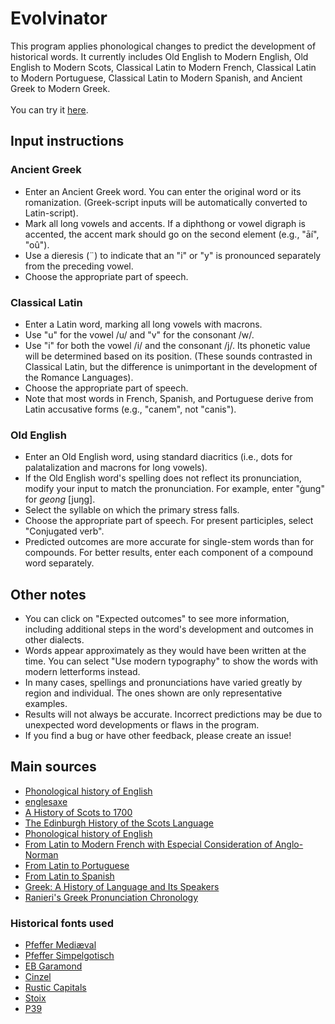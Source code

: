 # Evolvinator
This program applies phonological changes to predict the development of historical words. It currently includes Old English to Modern English, Old English to Modern Scots, Classical Latin to Modern French, Classical Latin to Modern Portuguese, Classical Latin to Modern Spanish, and Ancient Greek to Modern Greek.\
\
You can try it [here](https://oiroizoi.github.io/evolvinator/).

## Input instructions

### Ancient Greek
- Enter an Ancient Greek word. You can enter the original word or its romanization. (Greek-script inputs will be automatically converted to Latin-script).
- Mark all long vowels and accents. If a diphthong or vowel digraph is accented, the accent mark should go on the second element (e.g., "āí", "oû").
- Use a dieresis (¨) to indicate that an "i" or "y" is pronounced separately from the preceding vowel.
- Choose the appropriate part of speech.

### Classical Latin
- Enter a Latin word, marking all long vowels with macrons.
- Use "u" for the vowel /u/ and "v" for the consonant /w/.
- Use "i" for both the vowel /i/ and the consonant /j/. Its phonetic value will be determined based on its position. (These sounds contrasted in Classical Latin, but the difference is unimportant in the development of the Romance Languages).
- Choose the appropriate part of speech.
- Note that most words in French, Spanish, and Portuguese derive from Latin accusative forms (e.g., "canem", not "canis").

### Old English
- Enter an Old English word, using standard diacritics (i.e., dots for palatalization and macrons for long vowels).
- If the Old English word's spelling does not reflect its pronunciation, modify your input to match the pronunciation. For example, enter "ġung" for _geong_ [juŋg].
- Select the syllable on which the primary stress falls.
- Choose the appropriate part of speech. For present participles, select "Conjugated verb".
- Predicted outcomes are more accurate for single-stem words than for compounds. For better results, enter each component of a compound word separately.

## Other notes
- You can click on "Expected outcomes" to see more information, including additional steps in the word's development and outcomes in other dialects.
- Words appear approximately as they would have been written at the time. You can select "Use modern typography" to show the words with modern letterforms instead.
- In many cases, spellings and pronunciations have varied greatly by region and individual. The ones shown are only representative examples.
- Results will not always be accurate. Incorrect predictions may be due to unexpected word developments or flaws in the program.
- If you find a bug or have other feedback, please create an issue!

## Main sources
- [Phonological history of English](https://en.wikipedia.org/wiki/Phonological_history_of_English)
- [englesaxe](https://adoneilson.com/eme/index.html)
- [A History of Scots to 1700](https://web.archive.org/web/20140703144921fw_/http://www.dsl.ac.uk/dsl/SCOTSHIST/index.html)
- [The Edinburgh History of the Scots Language](https://openlibrary.org/books/OL453735M/The_Edinburgh_history_of_the_Scots_language)
- [Phonological history of English](https://en.wikipedia.org/wiki/Phonological_history_of_French)
- [From Latin to Modern French with Especial Consideration of Anglo-Norman](https://archive.org/details/fromlatintomoder0000unse)
- [From Latin to Portuguese](https://hdl.handle.net/2027/mdp.39015034652472)
- [From Latin to Spanish](https://www.google.com/books/edition/From_Latin_to_Spanish_Historical_phonolo/_QkNAAAAIAAJ?hl=en)
- [Greek: A History of Language and Its Speakers](https://openlibrary.org/works/OL17197733W/Greek?edition=key%3A/books/OL25769450M)
- [Ranieri's Greek Pronunciation Chronology](https://docs.google.com/spreadsheets/d/1fv46XgPPJy-ky9FUSApiemOVmtc8i6q7ZL5XkqtmMWA/edit?gid=1919026778#gid=1919026778)

### Historical fonts used
- [Pfeffer Mediæval](https://robert-pfeffer.net/schriftarten/englisch/pfeffer_mediaeval.html)
- [Pfeffer Simpelgotisch](https://robert-pfeffer.net/schriftarten/englisch/pfeffer_simpelgotisch.html)
- [EB Garamond](https://fonts.google.com/specimen/EB+Garamond)
- [Cinzel](https://fonts.google.com/specimen/Cinzel)
- [Rustic Capitals](https://www.fontspace.com/rustic-capitals-font-f7460)
- [Stoix](https://www.dafont.com/stoix.font)
- [P39](http://individual.utoronto.ca/atloder/uncialfonts.html)